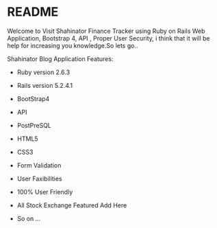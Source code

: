 # README

Welcome to Visit Shahinator Finance Tracker using Ruby on Rails Web Application, Bootstrap 4, API , Proper User Security, i think that it will be help for increasing you knowledge.So lets go..

Shahinator Blog Application Features:

* Ruby version 2.6.3

* Rails version 5.2.4.1

* BootStrap4

* API

* PostPreSQL

* HTML5

* CSS3

* Form Validation 

* User Faxibilities

* 100% User Friendly

* All Stock Exchange Featured Add Here

* So on ...
